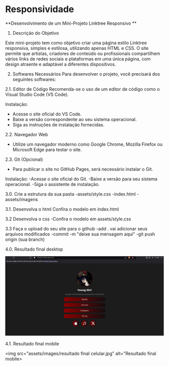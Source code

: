 # Responsividade

**Desenvolvimento de um Mini-Projeto Linktree Responsivo
**

1. Descrição do Objetivo

Este mini-projeto tem como objetivo criar uma página estilo Linktree responsiva, simples e estilosa, utilizando apenas HTML e CSS. O site permite que artistas, criadores de conteúdo ou profissionais compartilhem vários links de redes sociais e plataformas em uma única página, com design atraente e adaptável a diferentes dispositivos.



2. Softwares Necessários
Para desenvolver o projeto, você precisará dos seguintes softwares:

2.1. Editor de Código
Recomenda-se o uso de um editor de código como o Visual Studio Code (VS Code).

Instalação:
- Acesse o site oficial do VS Code.
- Baixe a versão correspondente ao seu sistema operacional.
- Siga as instruções de instalação fornecidas.

2.2. Navegador Web
- Utilize um navegador moderno como Google Chrome, Mozilla Firefox ou Microsoft Edge para testar o site.

2.3. Git (Opcional)
- Para publicar o site no GitHub Pages, será necessário instalar o Git.

Instalação:
-Acesse o site oficial do Git.
-Baixe a versão para seu sistema operacional.
-Siga o assistente de instalação.

3.0. Crie a estrutura da sua pasta
-assets/style.css
-index.html
-assets/imagens

3.1. Desenvolva o html
Confira o modelo em index.html

3.2 Desenvolva o css
-Confira o modelo em assets/style.css

3.3 Faça o upload do seu site para o github
-add . vai adicionar seus arquivos modificados
-commit -m "deixe sua mensagem aqui"
-git push origin (sua branch)

4.0. Resultado final desktop

![resultado final](https://github.com/DefNixx/Responsividade/blob/main/assets/images/Resultado%20final.jpg)



4.1. Resultado final mobile

<img src="assets/images/resultado final celular.jpg" alt="Resultado final mobile>
